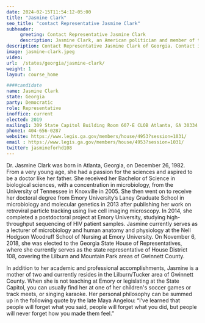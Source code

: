 ```yaml
---
date: 2024-02-15T11:54:12-05:00
title: "Jasmine Clark"
seo_title: "contact Representative Jasmine Clark"
subheader:
     greeting: Contact Representative Jasmine Clark
     description: Jasmine Clark, an American politician and member of the Democratic Party, has been serving as a member of the Georgia House of Representatives, representing District 108, since assuming office on January 14, 2019.
description: Contact Representative Jasmine Clark of Georgia. Contact information for Jasmine Clark includes email address, phone number, and mailing address.
image: jasmine-clark.jpeg
video:
url:  /states/georgia/jasmine-clark/
weight: 1
layout: course_home

####candidate
name: Jasmine Clark
state: Georgia
party: Democratic
role: Representative
inoffice: current
elected: 2019
mailing1: 309 State Capitol Building Room 607-E CLOB Atlanta, GA 30334
phone1: 404-656-0287
website: https://www.legis.ga.gov/members/house/4953?session=1031/
email : https://www.legis.ga.gov/members/house/4953?session=1031/
twitter: jasmineforhd108
---
```


Dr. Jasmine Clark was born in Atlanta, Georgia, on December 26, 1982. From a very young age, she had a passion for the sciences and aspired to be a doctor like her father. She received her Bachelor of Science in biological sciences, with a concentration in microbiology, from the University of Tennessee in Knoxville in 2005. She then went on to receive her doctoral degree from Emory University’s Laney Graduate School in microbiology and molecular genetics in 2013 after publishing her work on retroviral particle tracking using live cell imaging microscopy. In 2014, she completed a postdoctoral project at Emory University, studying high-throughput sequencing of HIV patient samples. Jasmine currently serves as a lecturer of microbiology and human anatomy and physiology at the Nell Hodgson Woodruff School of Nursing at Emory University. On November 6, 2018, she was elected to the Georgia State House of Representatives, where she currently serves as the state representative of House District 108, covering the Lilburn and Mountain Park areas of Gwinnett County.

In addition to her academic and professional accomplishments, Jasmine is a mother of two and currently resides in the Lilburn/Tucker area of Gwinnett County. When she is not teaching at Emory or legislating at the State Capitol, you can usually find her at one of her children's soccer games or track meets, or singing karaoke. Her personal philosophy can be summed up in the following quote by the late Maya Angelou: “I’ve learned that people will forget what you said, people will forget what you did, but people will never forget how you made them feel.”
